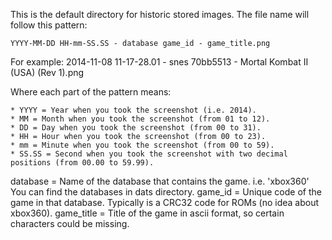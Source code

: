 This is the default directory for historic stored images. The file name will follow this pattern:

    YYYY-MM-DD HH-mm-SS.SS - database game_id - game_title.png

For example:
    2014-11-08 11-17-28.01 - snes 70bb5513 - Mortal Kombat II (USA) (Rev 1).png

Where each part of the pattern means:

    * YYYY = Year when you took the screenshot (i.e. 2014).
    * MM = Month when you took the screenshot (from 01 to 12).
    * DD = Day when you took the screenshot (from 00 to 31).
    * HH = Hour when you took the screenshot (from 00 to 23).
    * mm = Minute when you took the screenshot (from 00 to 59).
    * SS.SS = Second when you took the screenshot with two decimal positions (from 00.00 to 59.99).

database = Name of the database that contains the game. i.e. 'xbox360' You can find the databases in dats directory.
game_id = Unique code of the game in that database. Typically is a CRC32 code for ROMs (no idea about xbox360).
game_title = Title of the game in ascii format, so certain characters could be missing.